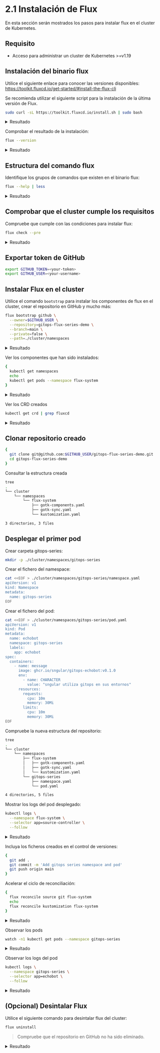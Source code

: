 # 2.1 Instalación de Flux

En esta sección serán mostrados los pasos para instalar flux en el cluster de Kubernetes.

## Requisito

* Acceso para administrar un cluster de Kubernetes >=v1.19

## Instalación del binario flux

Utilice el siguiente enlace para conocer las versiones disponibles: <https://toolkit.fluxcd.io/get-started/#install-the-flux-cli>

Se recomienda utilizar el siguiente script para la instalación de la última versión de Flux.

```bash
sudo curl -sL https://toolkit.fluxcd.io/install.sh | sudo bash
```

<details>
  <summary>Resultado</summary>

  ```bash
  [INFO]  Downloading metadata https://api.github.com/repos/fluxcd/flux2/releases/latest
  [INFO]  Using 0.13.4 as release
  [INFO]  Downloading hash https://github.com/fluxcd/flux2/releases/download/v0.13.4/flux_0.13.4_checksums.txt
  [INFO]  Downloading binary https://github.com/fluxcd/flux2/releases/download/v0.13.4/flux_0.13.4_darwin_amd64.tar.gz
  [INFO]  Verifying binary download
  [INFO]  Installing flux to /usr/local/bin/flux
  ```
</details>

Comprobar el resultado de la instalación:

```bash
flux --version
```

<details>
  <summary>Resultado</summary>

  ```bash
  flux version 0.13.4
  ```
</details>

## Estructura del comando flux

Identifique los grupos de comandos que existen en el binario flux:

```bash
flux --help | less
```

<details>
  <summary>Resultado</summary>

  ```bash
  Command line utility for assembling Kubernetes CD pipelines the GitOps way.

Usage:
  flux [command]

  Examples:
    # Check prerequisites
    flux check --pre

    # Install the latest version of Flux
    flux install --version=master

    # Create a source for a public Git repository
    flux create source git webapp-latest \
      --url=https://github.com/stefanprodan/podinfo \
      --branch=master \
      --interval=3m
  ...
  ...
  ...
  ```
</details>

## Comprobar que el cluster cumple los requisitos

Compruebe que cumple con las condiciones para instalar flux:

```bash
flux check --pre
```

<details>
  <summary>Resultado</summary>

  ```bash
  ► checking prerequisites
  ✔ kubectl 1.21.0 >=1.18.0-0
  ✔ Kubernetes 1.19.8-gke.1600 >=1.16.0-0
  ✔ prerequisites checks passed
  ```
</details>

## Exportar token de GitHub

```bash
export GITHUB_TOKEN=<your-token>
export GITHUB_USER=<your-username>
```

## Instalar Flux en el cluster

Utilice el comando `bootstrap` para instalar los componentes de flux en el cluster, crear el repositorio en GitHub y mucho más:

```bash
flux bootstrap github \
  --owner=$GITHUB_USER \
  --repository=gitops-flux-series-demo \
  --branch=main \
  --private=false \
  --path=./cluster/namespaces
```

<details>
  <summary>Resultado</summary>

  ```bash
  ► connecting to github.com
  ✔ repository "https://github.com/sngular/gitops-flux-series-demo" created
  ► cloning branch "main" from Git repository "https://github.com/sngular/gitops-flux-series-demo.git"
  ✔ cloned repository
  ► generating component manifests
  ✔ generated component manifests
  ✔ committed sync manifests to "main" ("f07664100bb00b85c481d4c703f06879292c5a19")
  ► pushing component manifests to "https://github.com/sngular/gitops-flux-series-demo.git"
  ► installing components in "flux-system" namespace
  ✔ installed components
  ✔ reconciled components
  ► determining if source secret "flux-system/flux-system" exists
  ► generating source secret
  ✔ public key: ssh-rsa AAAAB3NzaC1yc2EAAAADAQABAAABAQDM10X/KGqYSWFrviPF6ZMRBtT+PV8ypKd8wUPoAccZdPnWlh8G+oc2gwH0jKpYiyKRFuE34RRohW1hgLRjrSiRq1Sd/TpLYSnav61b21Eyz7hBnfIdVn5yI7SKUa+5qDrkGZvn+I8Lwwwm3SagloMIS3dzgH8OsWDNaausSBJupYvwCNA4HbNgm1/wsCfS4EiBagxWmqJZYKQ2L91VInSEiMlcTPILufqjsitJmnLjt4aZ4nIxuHGjeg/8lOxO6dhjj03Cko6JKNXqVLz5gwidhthjJ2LTG2dSTIaxLNfwNWsepH8pI28RxwVrwIYQ1umGkKJcv7u8Uz938gdnaCOV
  ✔ configured deploy key "flux-system-main-flux-system-./cluster/namespaces" for "https://github.com/sngular/gitops-flux-series-demo"
  ► applying source secret "flux-system/flux-system"
  ✔ reconciled source secret
  ► generating sync manifests
  ✔ generated sync manifests
  ✔ committed sync manifests to "main" ("a0c0e07c76e3533f25525685ddd128fde3b4b461")
  ► pushing sync manifests to "https://github.com/sngular/gitops-flux-series-demo.git"
  ► applying sync manifests
  ✔ reconciled sync configuration
  ◎ waiting for Kustomization "flux-system/flux-system" to be reconciled
  ✔ Kustomization reconciled successfully
  ► confirming components are healthy
  ✔ helm-controller: deployment ready
  ✔ notification-controller: deployment ready
  ✔ source-controller: deployment ready
  ✔ kustomize-controller: deployment ready
  ✔ all components are healthy
  ```
</details>

Ver los componentes que han sido instalados:

```bash
{
  kubectl get namespaces
  echo
  kubectl get pods --namespace flux-system
}
```

<details>
  <summary>Resultado</summary>

  ```bash
  NAME                STATUS   AGE
  default             Active   10m
  flux-system         Active   2m46s
  gatekeeper-system   Active   9m46s
  kube-node-lease     Active   10m
  kube-public         Active   10m
  kube-system         Active   10m

  NAME                                       READY   STATUS    RESTARTS   AGE
  helm-controller-5df867d77f-z8j7x           1/1     Running   0          2m35s
  kustomize-controller-576bc889b5-kj8ds      1/1     Running   0          2m32s
  notification-controller-67c46b8cdc-cz9xm   1/1     Running   0          2m31s
  source-controller-94888bb6c-t67zt          1/1     Running   0          2m30s
  ```
</details>

Ver los CRD creados

```bash
kubectl get crd | grep fluxcd
```

<details>
  <summary>Resultado</summary>

  ```bash
  alerts.notification.toolkit.fluxcd.io                             2021-05-12T22:54:47Z
  buckets.source.toolkit.fluxcd.io                                  2021-05-12T22:54:47Z
  gitrepositories.source.toolkit.fluxcd.io                          2021-05-12T22:54:47Z
  helmcharts.source.toolkit.fluxcd.io                               2021-05-12T22:54:47Z
  helmreleases.helm.toolkit.fluxcd.io                               2021-05-12T22:54:49Z
  helmrepositories.source.toolkit.fluxcd.io                         2021-05-12T22:54:50Z
  kustomizations.kustomize.toolkit.fluxcd.io                        2021-05-12T22:54:52Z
  providers.notification.toolkit.fluxcd.io                          2021-05-12T22:54:52Z
  receivers.notification.toolkit.fluxcd.io                          2021-05-12T22:54:52Z
  ```
</details>

## Clonar repositorio creado

```bash
{
  git clone git@github.com:$GITHUB_USER/gitops-flux-series-demo.git
  cd gitops-flux-series-demo
}
```

Consultar la estructura creada

```bash
tree
.
└── cluster
    └── namespaces
        └── flux-system
            ├── gotk-components.yaml
            ├── gotk-sync.yaml
            └── kustomization.yaml

3 directories, 3 files
```

## Desplegar el primer pod

Crear carpeta gitops-series:
```bash
mkdir -p ./cluster/namespaces/gitops-series
```

Crear el fichero del namespace:

```bash
cat <<EOF > ./cluster/namespaces/gitops-series/namespace.yaml
apiVersion: v1
kind: Namespace
metadata:
  name: gitops-series
EOF
```

Crear el fichero del pod:

```bash
cat <<EOF > ./cluster/namespaces/gitops-series/pod.yaml
apiVersion: v1
kind: Pod
metadata:
  name: echobot
  namespace: gitops-series
  labels:
    app: echobot
spec:
  containers:
    - name: message
      image: ghcr.io/sngular/gitops-echobot:v0.1.0
      env:
        - name: CHARACTER
          value: "sngular utiliza gitops en sus entornos"
      resources:
        requests:
          cpu: 10m
          memory: 30Mi
        limits:
          cpu: 10m
          memory: 30Mi
EOF
```

Compruebe la nueva estructura del repositorio:

```bash
tree
.
└── cluster
    └── namespaces
        ├── flux-system
        │   ├── gotk-components.yaml
        │   ├── gotk-sync.yaml
        │   └── kustomization.yaml
        └── gitops-series
            ├── namespace.yaml
            └── pod.yaml

4 directories, 5 files
```

Mostrar los logs del pod desplegado:

```bash
kubectl logs \
  --namespace flux-system \
  --selector app=source-controller \
  --follow
```

<details>
  <summary>Resultado</summary>

  ```bash
  {"level":"info","ts":"2021-05-12T22:59:00.109Z","logger":"controller.gitrepository","msg":"Reconciliation finished in 1.166725904s, next run in 1m0s","reconciler group":"source.toolkit.fluxcd.io","reconciler kind":"GitRepository","name":"flux-system","namespace":"flux-system"}
  {"level":"info","ts":"2021-05-12T23:00:01.392Z","logger":"controller.gitrepository","msg":"Reconciliation finished in 1.281116458s, next run in 1m0s","reconciler group":"source.toolkit.fluxcd.io","reconciler kind":"GitRepository","name":"flux-system","namespace":"flux-system"}
  ```
</details>

Incluya los ficheros creados en el control de versiones:

```bash
{
  git add .
  git commit -m 'Add gitops series namespace and pod'
  git push origin main
}
```

Acelerar el ciclo de reconciliación:

```bash
{
  flux reconcile source git flux-system
  echo
  flux reconcile kustomization flux-system
}
```

<details>
  <summary>Resultado</summary>

  ```bash
  ► annotating GitRepository flux-system in flux-system namespace
  ✔ GitRepository annotated
  ◎ waiting for GitRepository reconciliation
  ✔ GitRepository reconciliation completed
  ✔ fetched revision main/33c59431db8b4465cb045743b5725d59150ef9ef
  ► annotating Kustomization flux-system in flux-system namespace
  ✔ Kustomization annotated
  ◎ waiting for Kustomization reconciliation
  ✔ Kustomization reconciliation completed
  ✔ applied revision main/33c59431db8b4465cb045743b5725d59150ef9ef
  ```
</details>

Observar los pods

```bash
watch -n1 kubectl get pods --namespace gitops-series
```

<details>
  <summary>Resultado</summary>

  ```bash
  NAME      READY   STATUS    RESTARTS   AGE
  echobot   1/1     Running   0          5m16s
  ```
</details>

Observar los logs del pod

```bash
kubectl logs \
  --namespace gitops-series \
  --selector app=echobot \
  --follow
```

<details>
  <summary>Resultado</summary>

  ```bash
  hostname: echobot - sngular utiliza gitops en sus entornos
  hostname: echobot - sngular utiliza gitops en sus entornos
  hostname: echobot - sngular utiliza gitops en sus entornos
  hostname: echobot - sngular utiliza gitops en sus entornos
  ```
</details>

## (Opcional) Desintalar Flux

Utilice el siguiente comando para desintalar flux del cluster:

```bash
flux uninstall
```

> Compruebe que el repositorio en GitHub no ha sido eliminado.

<details>
  <summary>Resultado</summary>

  ```bash
  Are you sure you want to delete Flux and its custom resource definitions: y█
  ► deleting components in flux-system namespace
  ✔ Deployment/flux-system/helm-controller deleted
  ✔ Deployment/flux-system/kustomize-controller deleted
  ✔ Deployment/flux-system/notification-controller deleted
  ✔ Deployment/flux-system/source-controller deleted
  ✔ Service/flux-system/notification-controller deleted
  ✔ Service/flux-system/source-controller deleted
  ✔ Service/flux-system/webhook-receiver deleted
  ✔ NetworkPolicy/flux-system/allow-egress deleted
  ✔ NetworkPolicy/flux-system/allow-scraping deleted
  ✔ NetworkPolicy/flux-system/allow-webhooks deleted
  ✔ ServiceAccount/flux-system/helm-controller deleted
  ✔ ServiceAccount/flux-system/kustomize-controller deleted
  ✔ ServiceAccount/flux-system/notification-controller deleted
  ✔ ServiceAccount/flux-system/source-controller deleted
  ✔ ClusterRole/crd-controller-flux-system deleted
  ✔ ClusterRoleBinding/cluster-reconciler-flux-system deleted
  ✔ ClusterRoleBinding/crd-controller-flux-system deleted
  ► deleting toolkit.fluxcd.io finalizers in all namespaces
  ✔ GitRepository/flux-system/flux-system finalizers deleted
  ✔ Kustomization/flux-system/flux-system finalizers deleted
  ► deleting toolkit.fluxcd.io custom resource definitions
  ✔ CustomResourceDefinition/alerts.notification.toolkit.fluxcd.io deleted
  ✔ CustomResourceDefinition/buckets.source.toolkit.fluxcd.io deleted
  ✔ CustomResourceDefinition/gitrepositories.source.toolkit.fluxcd.io deleted
  ✔ CustomResourceDefinition/helmcharts.source.toolkit.fluxcd.io deleted
  ✔ CustomResourceDefinition/helmreleases.helm.toolkit.fluxcd.io deleted
  ✔ CustomResourceDefinition/helmrepositories.source.toolkit.fluxcd.io deleted
  ✔ CustomResourceDefinition/kustomizations.kustomize.toolkit.fluxcd.io deleted
  ✔ CustomResourceDefinition/providers.notification.toolkit.fluxcd.io deleted
  ✔ CustomResourceDefinition/receivers.notification.toolkit.fluxcd.io deleted
  ✔ Namespace/flux-system deleted
  ✔ uninstall finished
  ```
</details>